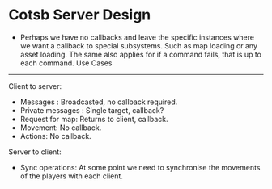 Cotsb Server Design
===================

- Perhaps we have no callbacks and leave the specific instances where we want a callback to special subsystems.
  Such as map loading or any asset loading. The same also applies for if a command fails, that is up to each command.
Use Cases
---------

Client to server:
- Messages : Broadcasted, no callback required.
- Private messages : Single target, callback?
- Request for map: Returns to client, callback.
- Movement: No callback.
- Actions: No callback.

Server to client:
- Sync operations: At some point we need to synchronise the movements of the players with each client.


